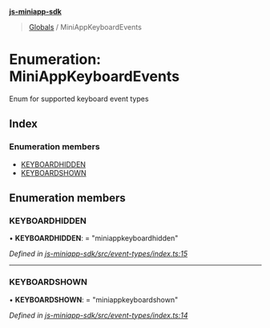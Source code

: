 **[js-miniapp-sdk](../README.md)**

> [Globals](../README.md) / MiniAppKeyboardEvents

# Enumeration: MiniAppKeyboardEvents

Enum for supported keyboard event types

## Index

### Enumeration members

* [KEYBOARDHIDDEN](miniappkeyboardevents.md#keyboardhidden)
* [KEYBOARDSHOWN](miniappkeyboardevents.md#keyboardshown)

## Enumeration members

### KEYBOARDHIDDEN

•  **KEYBOARDHIDDEN**:  = "miniappkeyboardhidden"

*Defined in [js-miniapp-sdk/src/event-types/index.ts:15](https://github.com/rakutentech/js-miniapp/blob/f59f350/js-miniapp-sdk/src/event-types/index.ts#L15)*

___

### KEYBOARDSHOWN

•  **KEYBOARDSHOWN**:  = "miniappkeyboardshown"

*Defined in [js-miniapp-sdk/src/event-types/index.ts:14](https://github.com/rakutentech/js-miniapp/blob/f59f350/js-miniapp-sdk/src/event-types/index.ts#L14)*
